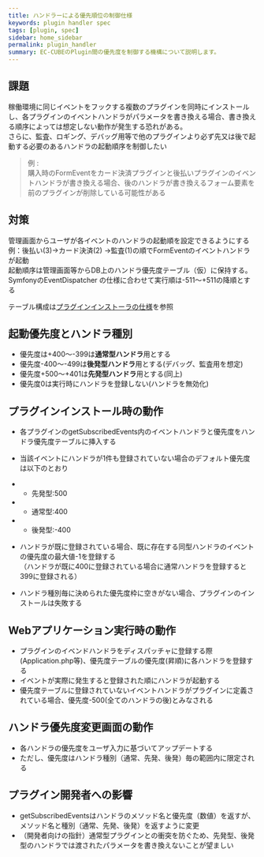 ```yaml
---
title: ハンドラーによる優先順位の制御仕様
keywords: plugin handler spec
tags: [plugin, spec]
sidebar: home_sidebar
permalink: plugin_handler
summary: EC-CUBEのPlugin間の優先度を制御する機構について説明します。
---
```


## 課題
稼働環境に同じイベントをフックする複数のプラグインを同時にインストールし、各プラグインのイベントハンドラがパラメータを書き換える場合、書き換える順序によっては想定しない動作が発生する恐れがある。  
さらに、監査、ロギング、デバッグ用等で他のプラグインより必ず先又は後で起動する必要のあるハンドラの起動順序を制御したい  

> 例 :  
購入時のFormEventをカード決済プラグインと後払いプラグインのイベントハンドラが書き換える場合、後のハンドラが書き換えるフォーム要素を前のプラグインが削除している可能性がある  

## 対策
管理画面からユーザが各イベントのハンドラの起動順を設定できるようにする  
例：後払い(3)→カード決済(2) →監査(1)の順でFormEventのイベントハンドラが起動  
起動順序は管理画面等からDB上のハンドラ優先度テーブル（仮）に保持する。  
SymfonyのEventDispatcher の仕様に合わせて実行順は-511～+511の降順とする  

テーブル構成は[プラグインインストーラの仕様](/plugin_installer#dtbpluginhookpoint)を参照

## 起動優先度とハンドラ種別

* 優先度は+400～-399は**通常型ハンドラ**用とする
* 優先度-400～-499は**後発型ハンドラ**用とする(デバッグ、監査用を想定)
* 優先度+500～+401は**先発型ハンドラ**用とする(同上)
* 優先度0は実行時にハンドラを登録しない(ハンドラを無効化)

## プラグインインストール時の動作

* 各プラグインのgetSubscribedEvents内のイベントハンドラと優先度をハンドラ優先度テーブルに挿入する
* 当該イベントにハンドラが1件も登録されていない場合のデフォルト優先度は以下のとおり
* * 先発型:500
* * 通常型:400
* * 後発型:-400

* ハンドラが既に登録されている場合、既に存在する同型ハンドラのイベントの優先度の最大値-1を登録する  
（ハンドラが既に400に登録されている場合に通常ハンドラを登録すると399に登録される）  
* ハンドラ種別毎に決められた優先度枠に空きがない場合、プラグインのインストールは失敗する

## Webアプリケーション実行時の動作

* プラグインのイベンドハンドラをディスパッチャに登録する際(Application.php等)、優先度テーブルの優先度(昇順)に各ハンドラを登録する
* イベントが実際に発生すると登録された順にハンドラが起動する
* 優先度テーブルに登録されていないイベントハンドラがプラグインに定義されている場合、優先度-500(全てのハンドラの後)とみなされる

## ハンドラ優先度変更画面の動作
* 各ハンドラの優先度をユーザ入力に基づいてアップデートする
* ただし、優先度はハンドラ種別（通常、先発、後発）毎の範囲内に限定される

## プラグイン開発者への影響

* getSubscribedEventsはハンドラのメソッド名と優先度（数値）を返すが、メソッド名と種別（通常、先発、後発）を返すように変更
* （開発者向けの指針）通常型プラグインとの衝突を防ぐため、先発型、後発型のハンドラでは渡されたパラメータを書き換えないことが望ましい
